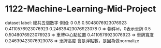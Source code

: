 # 1122-Machine-Learning-Mid-Project
dataset label:
總共五個數字
例如: 0 0.5 0.5048076923076923 0.4110576923076923 0.24639423076923078
0 => 物件id，0表示車牌
0.5 0.5048076923076923 => 車牌中心點位置
0.4110576923076923 => 車牌寬度
0.24639423076923078 => 車牌高度
會是浮點數，是因為做normalize
